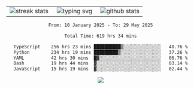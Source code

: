 <div align="center">
  <table style="border: none;" border="0" cellspacing="0" cellpadding="0">
    <tr>
      <td align="center" width="33%">
        <img src="https://github-readme-streak-stats.herokuapp.com/?user=kurtismassey&theme=tokyonight&hide_border=true" alt="streak stats" />
      </td>
      <td align="center" width="33%">
        <img src="https://readme-typing-svg.herokuapp.com/?font=Fira+Code&weight=600&size=15&duration=4000&pause=1000&color=00FF00&center=true&vCenter=true&random=false&width=150&lines=Hey%2C+I%27m+Kurtis!" alt="typing svg" />
      </td>
      <td align="center" width="33%">
        <img src="https://github-readme-stats.vercel.app/api?username=kurtismassey&show_icons=true&theme=tokyonight&hide_title=true" alt="github stats" />
      </td>
    </tr>
  </table>
</div>
<div align="center">

<!--START_SECTION:waka-->

```txt
From: 10 January 2025 - To: 29 May 2025

Total Time: 619 hrs 34 mins

TypeScript    256 hrs 23 mins ██████████▒░░░░░░░░░░░░░░   40.76 %
Python        234 hrs 19 mins █████████▒░░░░░░░░░░░░░░░   37.26 %
YAML          42 hrs 30 mins  █▓░░░░░░░░░░░░░░░░░░░░░░░   06.76 %
Bash          19 hrs 44 mins  ▓░░░░░░░░░░░░░░░░░░░░░░░░   03.14 %
JavaScript    15 hrs 19 mins  ▓░░░░░░░░░░░░░░░░░░░░░░░░   02.44 %
```

<!--END_SECTION:waka-->

  <img src="https://github-readme-activity-graph.vercel.app/graph?username=kurtismassey&theme=tokyo-night&hide_border=true&custom_title=Contribution%20Graph" />

</div>